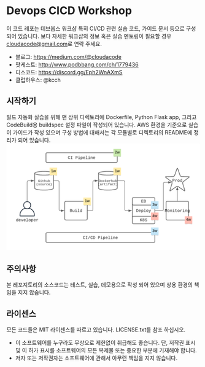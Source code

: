 # Devops CICD Workshop

이 코드 레포는 데브옵스 워크샵 특히 CI/CD 관련 실습 코드, 가이드 문서 등으로 구성 되어 있습니다. 보다 자세한 워크샵의 정보 혹은 실습 멘토링이 필요할 경우 <a href="mailto:cloudacode@gmail.com">cloudacode@gmail.com</a>로 연락 주세요.

* 블로그: https://medium.com/@cloudacode
* 팟케스트: http://www.podbbang.com/ch/1779436
* 디스코드: https://discord.gg/Eph2WnAXmS
* 클럽하우스: @kcch
  
## 시작하기
빌드 자동화 실습을 위해 맨 상위 디렉토리에 Dockerfile, Python Flask app, 그리고 CodeBuild용 buildspec 설정 파일이 작성되어 있습니다.
AWS 환경을 기준으로 실습이 가이드가 작성 있으며 구성 방법에 대해서는 각 모듈별로 디렉토리의 README에 정리가 되어 있습니다. 
![CICD Workflow](./images/devops-cicd-workshop.png)

## 주의사항
본 레포지토리의 소스코드는 테스트, 실습, 데모용으로 작성 되어 있으며 상용 환경의 책임을 지지 않습니다.

## 라이센스
모든 코드들은 MIT 라이센스를 따르고 있습니다. LICENSE.txt를 참조 하십시오.
* 이 소프트웨어를 누구라도 무상으로 제한없이 취급해도 좋습니다. 단, 저작권 표시 및 이 허가 표시를 소프트웨어의 모든 복제물 또는 중요한 부분에 기재해야 합니다.
* 저자 또는 저작권자는 소프트웨어에 관해서 아무런 책임을 지지 않습니다.